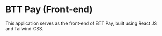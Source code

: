 # BTT Pay (Front-end)

This application serves as the front-end of BTT Pay, built using React JS and Tailwind CSS.